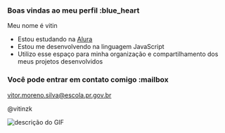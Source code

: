 ### Boas vindas ao meu perfil :blue_heart

Meu nome é vitin
- Estou estudando na [Alura](https://www.alura.com.br)
- Estou me desenvolvendo na linguagem JavaScript
- Utilizo esse espaço para minha organização e compartilhamento dos meus projetos desenvolvidos

### Você pode entrar em contato comigo :mailbox

vitor.moreno.silva@escola.pr.gov.br

@vitinzk

![descrição do GIF](https://media1.tenor.com/m/Ol6ijjkfIicAAAAC/moto-garupa.gif)
